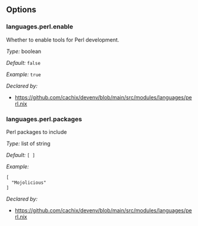 [comment]: # (Do not edit this file as it is autogenerated. Go to docs/individual-docs if you want to make edits.)
[comment]: # (Please add your documentation above this line)

## Options

### languages\.perl\.enable

Whether to enable tools for Perl development\.



*Type:*
boolean



*Default:*
` false `



*Example:*
` true `

*Declared by:*
 - [https://github\.com/cachix/devenv/blob/main/src/modules/languages/perl\.nix](https://github.com/cachix/devenv/blob/main/src/modules/languages/perl.nix)



### languages\.perl\.packages



Perl packages to include



*Type:*
list of string



*Default:*
` [ ] `



*Example:*

```
[
  "Mojolicious"
]
```

*Declared by:*
 - [https://github\.com/cachix/devenv/blob/main/src/modules/languages/perl\.nix](https://github.com/cachix/devenv/blob/main/src/modules/languages/perl.nix)

